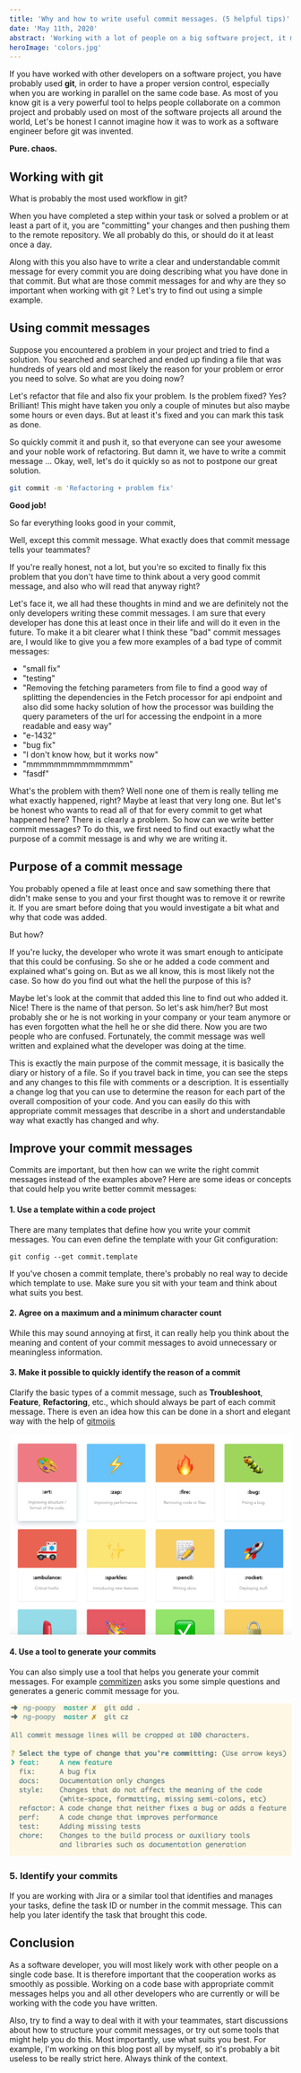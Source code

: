 ```yaml
---
title: 'Why and how to write useful commit messages. (5 helpful tips)'
date: 'May 11th, 2020'
abstract: 'Working with a lot of people on a big software project, it makes sense to think about your way of writing commit messages.'
heroImage: 'colors.jpg'
---
```


If you have worked with other developers on a software project, you have probably used **git**, in order to have a proper version control, especially when you are working in parallel on the same code base. As most of you know git is a very powerful tool to helps people collaborate on a common project and probably used on most of the software projects all around the world, Let's be honest I cannot imagine how it was to work as a software engineer before git was invented.

**Pure. chaos.**

## Working with git

What is probably the most used workflow in git?

When you have completed a step within your task or solved a problem or at least a part of it, you are "committing" your changes and then pushing them to the remote repository.
We all probably do this, or should do it at least once a day.

Along with this you also have to write a clear and understandable commit message for every commit you are doing describing what you have done in that commit.
But what are those commit messages for and why are they so important when working with git ? Let's try to find out using a simple example.

## Using commit messages

Suppose you encountered a problem in your project and tried to find a solution. You searched and searched and ended up finding a file that was hundreds of years old and most likely the reason for your problem or error you need to solve. So what are you doing now?

Let's refactor that file and also fix your problem. Is the problem fixed? Yes? Brilliant! This might have taken you only a couple of minutes but also maybe some hours or even days. But at least it's fixed and you can mark this task as done.

So quickly commit it and push it, so that everyone can see your awesome and your noble work of refactoring. But damn it, we have to write a commit message ...
Okay, well, let's do it quickly so as not to postpone our great solution.

```bash
git commit -m 'Refactoring + problem fix'
```

**Good job!**

So far everything looks good in your commit,

Well, except this commit message.
What exactly does that commit message tells your teammates?

If you're really honest, not a lot, but you're so excited to finally fix this problem that you don't have time to think about a very good commit message, and also who will read that anyway right?

Let's face it, we all had these thoughts in mind and we are definitely not the only developers writing these commit messages. I am sure that every developer has done this at least once in their life and will do it even in the future.
To make it a bit clearer what I think these "bad" commit messages are, I would like to give you a few more examples of a bad type of commit messages:

- "small fix"
- "testing"
- "Removing the fetching parameters from file to find a good way of splitting the dependencies in the Fetch processor for api endpoint and also did some hacky solution of how the processor was building the query parameters of the url for accessing the endpoint in a more readable and easy way"
- "e-1432"
- "bug fix"
- "I don't know how, but it works now"
- "mmmmmmmmmmmmmmm"
- "fasdf"

What's the problem with them? Well none one of them is really telling me what exactly happened, right? Maybe at least that very long one. But let's be honest who wants to read all of that for every commit to get what happened here?
There is clearly a problem. So how can we write better commit messages? To do this, we first need to find out exactly what the purpose of a commit message is and why we are writing it.

## Purpose of a commit message

You probably opened a file at least once and saw something there that didn't make sense to you and your first thought was to remove it or rewrite it. If you are smart before doing that you would investigate a bit what and why that code was added.

But how?

If you're lucky, the developer who wrote it was smart enough to anticipate that this could be confusing. So she or he added a code comment and explained what's going on.
But as we all know, this is most likely not the case. So how do you find out what the hell the purpose of this is?

Maybe let's look at the commit that added this line to find out who added it.
Nice! There is the name of that person. So let's ask him/her? But most probably she or he is not working in your company or your team anymore or has even forgotten what the hell he or she did there. Now you are two people who are confused.
Fortunately, the commit message was well written and explained what the developer was doing at the time.

This is exactly the main purpose of the commit message, it is basically the diary or history of a file. So if you travel back in time, you can see the steps and any changes to this file with comments or a description. It is essentially a change log that you can use to determine the reason for each part of the overall composition of your code. And you can easily do this with appropriate commit messages that describe in a short and understandable way what exactly has changed and why.

## Improve your commit messages

Commits are important, but then how can we write the right commit messages instead of the examples above?
Here are some ideas or concepts that could help you write better commit messages:

#### 1. Use a template within a code project

There are many templates that define how you write your commit messages. You can even define the template with your Git configuration:

```
git config --get commit.template
```

If you've chosen a commit template, there's probably no real way to decide which template to use. Make sure you sit with your team and think about what suits you best.

#### 2. Agree on a maximum and a minimum character count

While this may sound annoying at first, it can really help you think about the meaning and content of your commit messages to avoid unnecessary or meaningless information.

#### 3. Make it possible to quickly identify the reason of a commit

Clarify the basic types of a commit message, such as **Troubleshoot**, **Feature**, **Refactoring**, etc., which should always be part of each commit message.
There is even an idea how this can be done in a short and elegant way with the help of [gitmojis](https://gitmoji.carloscuesta.me)

![Gitmoji example](./gitmoji.png)

#### 4. Use a tool to generate your commits

You can also simply use a tool that helps you generate your commit messages. For example [commitizen](http://commitizen.github.io/cz-cli/) asks you some simple questions and generates a generic commit message for you.

![Commitizen example](./add-commit.png)

### 5. Identify your commits

If you are working with Jira or a similar tool that identifies and manages your tasks, define the task ID or number in the commit message. This can help you later identify the task that brought this code.

## Conclusion

As a software developer, you will most likely work with other people on a single code base. It is therefore important that the cooperation works as smoothly as possible.
Working on a code base with appropriate commit messages helps you and all other developers who are currently or will be working with the code you have written.

Also, try to find a way to deal with it with your teammates, start discussions about how to structure your commit messages, or try out some tools that might help you do this.
Most importantly, use what suits you best. For example, I'm working on this blog post all by myself, so it's probably a bit useless to be really strict here. Always think of the context.
